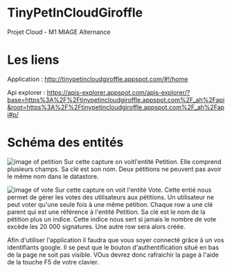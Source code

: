 # TinyPetInCloudGiroffle
Projet Cloud - M1 MIAGE Alternance

# Les liens

Application : http://tinypetincloudgiroffle.appspot.com/#!/home


Api explorer : https://apis-explorer.appspot.com/apis-explorer/?base=https%3A%2F%2Ftinypetincloudgiroffle.appspot.com%2F_ah%2Fapi&root=https%3A%2F%2Ftinypetincloudgiroffle.appspot.com%2F_ah%2Fapi#p/

# Schéma des entités

![image of petition](https://github.com/hugofch/TinyPetInCloudGiroffle/edit/master/entitePetititon.png)
Sur cette capture on voitl'entité Petition.
Elle comprend plusieurs champs. Sa clé est son nom. Deux pétitions ne peuvent pas avoir le même nom dans le datastore.

![image of vote](https://github.com/hugofch/TinyPetInCloudGiroffle/edit/master/EntiteVote.png)
Sur cette capture on voit l'entité Vote. Cette entié nous permet de gérer les votes des utilisateurs aux pétitions. Un utilisateur ne peut voter qu'une seule fois à une même pétition.
Chaque row a une clé parent qui est une référence à l'entité Petition. Sa clé est le nom de la pétition plus un indice. Cette indice nous sert si jamais le nombre de vote excède les 20 000 signatures. Une autre row sera alors créée.


Afin d'utiliser l'application il faudra que vous soyer connecté grâce à un vos identifiants google. 
Il se peut que le bouton d'authentification situé en bas de la page ne soit pas visible. VOus devrez donc rafraichir la page à l'aide de la touche F5 de votre clavier.
